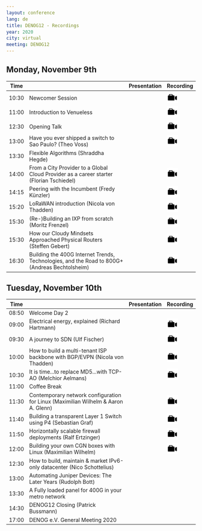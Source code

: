 ```yaml
---
layout: conference
lang: de
title: DENOG12 - Recordings
year: 2020
city: virtual
meeting: DENOG12
---
```



## Monday, November 9th

| Time  |                                | Presentation                  |  Recording                    |
|-------|--------------------------------|-------------------------------|-------------------------------|
| 10:30 | Newcomer Session               |                               | <a href="https://www.youtube.com/watch?v=ZxCrfa4IfnY" target="_new"><img src="/images/recording.png" style="height:30px;"></a> |
| 11:00 | Introduction to Venueless      |                               | <a href="https://www.youtube.com/watch?v=u95cNlC25Ic" target="_new"><img src="/images/recording.png" style="height:30px;"></a> |
| 12:30 | Opening Talk                   |                               | <a href="https://www.youtube.com/watch?v=b45Kr4g1Msw" target="_new"><img src="/images/recording.png" style="height:30px;"> |
| 13:00 | Have you ever shipped a switch to Sao Paulo? (Theo Voss) |                               |<a href="https://www.youtube.com/watch?v=ng3Qw6D75pE" target="_new"><img src="/images/recording.png" style="height:30px;">  |
| 13:30 | Flexible Algorithms (Shraddha Hegde)                  |                               | |
| 14:00 | From a City Provider to a Global Cloud Provider as a career starter (Florian Tschiedel) |                               | <a href="https://www.youtube.com/watch?v=hJqHXCTMkdM" target="_new"><img src="/images/recording.png" style="height:30px;">  |
| 14:15 | Peering with the Incumbent (Fredy Künzler) |                               |  <a href="https://www.youtube.com/watch?v=XtW1rG8CcTg" target="_new"><img src="/images/recording.png" style="height:30px;"> |
| 15:20 | LoRaWAN introduction (Nicola von Thadden) |                               |<a href="https://www.youtube.com/watch?v=flznbNjbiAA" target="_new"><img src="/images/recording.png" style="height:30px;">  |
| 15:30 | (Re-)Building an IXP from scratch (Moritz Frenzel) |                               |  <a href="https://www.youtube.com/watch?v=6zTYj8WGYyo&t=1s" target="_new"><img src="/images/recording.png" style="height:30px;"> |
| 15:30 | How our Cloudy Mindsets Approached Physical Routers (Steffen Gebert) |                               | <a href="https://www.youtube.com/watch?v=R8GdDQDCVvY" target="_new"><img src="/images/recording.png" style="height:30px;"> |
| 16:30 | Building the 400G Internet Trends, Technologies, and the Road to 800G+ (Andreas Bechtolsheim) |                               |  <a href="https://www.youtube.com/watch?v=ySKz_ob5_fI" target="_new"><img src="/images/recording.png" style="height:30px;"> |

## Tuesday, November 10th

| Time  |                                | Presentation                  |  Recording                    |
|-------|--------------------------------|-------------------------------|-------------------------------|
| 08:50 | Welcome Day 2                  | | |
| 09:00 | Electrical energy, explained (Richard Hartmann) | | <a href="https://www.youtube.com/watch?v=cw22HDiVXno" target="_new"><img src="/images/recording.png" style="height:30px;"> |
| 09:30 | A journey to SDN (Ulf Fischer) | | <a href="https://www.youtube.com/watch?v=aqGkh20_mNM " target="_new"><img src="/images/recording.png" style="height:30px;"> |
| 10:00 | How to build a multi-tenant ISP backbone with BGP/EVPN (Nicola von Thadden) | | <a href="https://www.youtube.com/watch?v=rxyu3k7_oZ0" target="_new"><img src="/images/recording.png" style="height:30px;">|
| 10:30 | It is time...to replace MD5...with TCP-AO (Melchior Aelmans) | | <a href="https://www.youtube.com/watch?v=lekk4PzEkMk" target="_new"><img src="/images/recording.png" style="height:30px;">|
| 11:00 | Coffee Break                   |
| 11:30 | Contemporary network configuration for Linux (Maximilian Wilhelm & Aaron A. Glenn) | | <a href="https://www.youtube.com/watch?v=k4jLhKn1qyM" target="_new"><img src="/images/recording.png" style="height:30px;">|
| 11:40 | Building a transparent Layer 1 Switch using P4 (Sebastian Graf) | | <a href="https://www.youtube.com/watch?v=iZ2VJnM7hhU" target="_new"><img src="/images/recording.png" style="height:30px;"> |
| 11:50 | Horizontally scalable firewall deployments (Ralf Ertzinger) | | <a href="https://www.youtube.com/watch?v=eWGDb8it-Ms" target="_new"><img src="/images/recording.png" style="height:30px;"> |
| 12:00 | Building your own CGN boxes with Linux (Maximilian Wilhelm) | | <a href="https://www.youtube.com/watch?v=qHsHkjhGibA" target="_new"><img src="/images/recording.png" style="height:30px;"> |
| 12:30 | How to build, maintain & market IPv6-only datacenter (Nico Schottelius) | | |
| 13:00 | Automating Juniper Devices: The Later Years (Rudolph Bott) | | |
| 13:30 | A Fully loaded panel for 400G in your metro network | | |
| 14:30 | DENOG12 Closing (Patrick Bussmann) | | |
| 17:00 | DENOG e.V. General Meeting 2020    | | |














